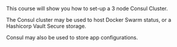 This course will show you how to set-up a 3 node Consul Cluster.

The Consul cluster may be used to host Docker Swarm status, or a Hashicorp Vault Secure storage.

Consul may also be used to store app configurations.
